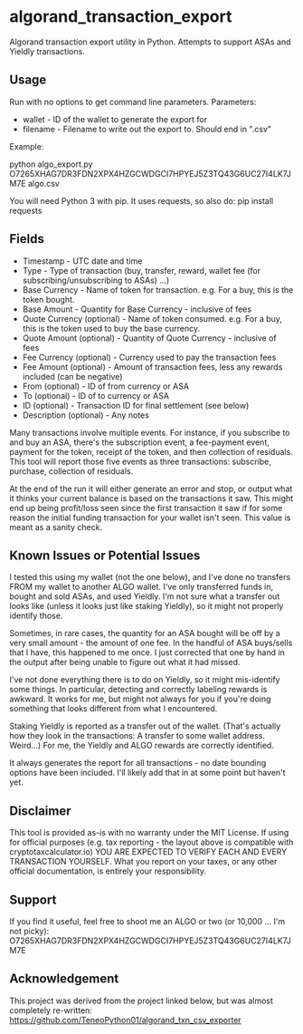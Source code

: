 # algorand_transaction_export
Algorand transaction export utility in Python.  Attempts to support ASAs and Yieldly transactions.

## Usage
Run with no options to get command line parameters.  Parameters:

* wallet - ID of the wallet to generate the export for
* filename - Filename to write out the export to.  Should end in ".csv"

Example:

python algo_export.py O7265XHAG7DR3FDN2XPX4HZGCWDGCI7HPYEJ5Z3TQ43G6UC27I4LK7JM7E algo.csv

You will need Python 3 with pip.  It uses requests, so also do:
pip install requests

## Fields

* Timestamp - UTC date and time
* Type - Type of transaction (buy, transfer, reward, wallet fee (for subscribing/unsubscribing to ASAs) ...)
* Base Currency - Name of token for transaction.  e.g. For a buy, this is the token bought.
* Base Amount - Quantity for Base Currency - inclusive of fees
* Quote Currency (optional) - Name of token consumed.  e.g.  For a buy, this is the token used to buy the base currency.
* Quote Amount (optional) - Quantity of Quote Currency - inclusive of fees
* Fee Currency (optional) - Currency used to pay the transaction fees
* Fee Amount (optional) - Amount of transaction fees, less any rewards included (can be negative)
* From (optional) - ID of from currency or ASA
* To (optional) - ID of to currency or ASA
* ID (optional) - Transaction ID for final settlement (see below)
* Description (optional) - Any notes

Many transactions involve multiple events.  For instance, if you subscribe to and buy an ASA, there's the subscription event, a fee-payment event, payment for the token, receipt of the token, and then collection of residuals.  This tool will report those five events as three transactions: subscribe, purchase, collection of residuals.

At the end of the run it will either generate an error and stop, or output what it thinks your current balance is based on the transactions it saw.  This might end up being profit/loss seen since the first transaction it saw if for some reason the initial funding transaction for your wallet isn't seen.  This value is meant as a sanity check.

## Known Issues or Potential Issues

I tested this using my wallet (not the one below), and I've done no transfers FROM my wallet to another ALGO wallet.  I've only transferred funds in, bought and sold ASAs, and used Yieldly.  I'm not sure what a transfer out looks like (unless it looks just like staking Yieldly), so it might not properly identify those.

Sometimes, in rare cases, the quantity for an ASA bought will be off by a very small amount - the amount of one fee.  In the handful of ASA buys/sells that I have, this happened to me once.  I just corrected that one by hand in the output after being unable to figure out what it had missed.

I've not done everything there is to do on Yieldly, so it might mis-identify some things.  In particular, detecting and correctly labeling rewards is awkward.  It works for me, but might not always for you if you're doing something that looks different from what I encountered.

Staking Yieldly is reported as a transfer out of the wallet.  (That's actually how they look in the transactions: A transfer to some wallet address.  Weird...)  For me, the Yieldly and ALGO rewards are correctly identified.

It always generates the report for all transactions - no date bounding options have been included.  I'll likely add that in at some point but haven't yet.

## Disclaimer

This tool is provided as-is with no warranty under the MIT License.  If using for official purposes (e.g. tax reporting - the layout above is compatible with cryptotaxcalculator.io) YOU ARE EXPECTED TO VERIFY EACH AND EVERY TRANSACTION YOURSELF.  What you report on your taxes, or any other official documentation, is entirely your responsibility.

## Support

If you find it useful, feel free to shoot me an ALGO or two (or 10,000 ... I'm not picky):
O7265XHAG7DR3FDN2XPX4HZGCWDGCI7HPYEJ5Z3TQ43G6UC27I4LK7JM7E

## Acknowledgement

This project was derived from the project linked below, but was almost completely re-written:
https://github.com/TeneoPython01/algorand_txn_csv_exporter
